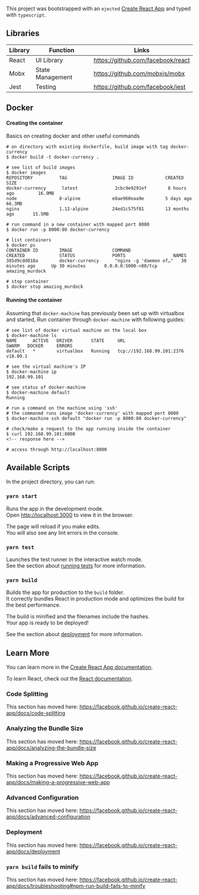 This project was bootstrapped with an `ejected` [Create React App](https://github.com/facebook/create-react-app) and typed with `typescript`.

## Libraries

| Library | Function         | Links                             |
| ------- | ---------------- | --------------------------------- |
| React   | UI Library       | https://github.com/facebook/react |
| Mobx    | State Management | https://github.com/mobxjs/mobx    |
| Jest    | Testing          | https://github.com/facebook/jest  |

## Docker

#### Creating the container

Basics on creating docker and other useful commands

```
# on directory with existing dockerfile, build image with tag docker-currency
$ docker build -t docker-currency .

# see list of build images
$ docker images
REPOSITORY          TAG                 IMAGE ID            CREATED             SIZE
docker-currency      latest              2cbc9e9291ef        8 hours ago         16.9MB
node                8-alpine            e8ae960eaa9e        5 days ago          66.3MB
nginx               1.12-alpine         24ed1c575f81        13 months ago       15.5MB

# run command in a new container with mapped port 8000
$ docker run -p 8000:80 docker-currency

# list containers
$ docker ps
CONTAINER ID        IMAGE               COMMAND                  CREATED             STATUS              PORTS                  NAMES
385d9cdd018a        docker-currency      "nginx -g 'daemon of…"   30 minutes ago      Up 30 minutes       0.0.0.0:5000->80/tcp   amazing_murdock

# stop container
$ docker stop amazing_murdock
```

#### Running the container

Assuming that `docker-machine` has previously been set up with virtualbox and started,
Run container through `docker-machine` with following guides:

```
# see list of docker virtual machine on the local box
$ docker-machine ls
NAME      ACTIVE   DRIVER       STATE     URL                         SWARM   DOCKER     ERRORS
default   *        virtualbox   Running   tcp://192.168.99.101:2376           v18.09.1

# see the virtual machine's IP
$ docker-machine ip
192.168.99.101

# see status of docker-machine
$ docker-machine default
Running

# run a command on the machine using 'ssh'
# the commanmd runs image 'docker-currency' with mapped port 8000
$ docker-machine ssh default "docker run -p 8000:80 docker-currency"

# check/make a request to the app running inside the container
$ curl 192.168.99.101:8000
<!-- response here -->

# access through http://localhost:8000
```

## Available Scripts

In the project directory, you can run:

### `yarn start`

Runs the app in the development mode.<br>
Open [http://localhost:3000](http://localhost:3000) to view it in the browser.

The page will reload if you make edits.<br>
You will also see any lint errors in the console.

### `yarn test`

Launches the test runner in the interactive watch mode.<br>
See the section about [running tests](https://facebook.github.io/create-react-app/docs/running-tests) for more information.

### `yarn build`

Builds the app for production to the `build` folder.<br>
It correctly bundles React in production mode and optimizes the build for the best performance.

The build is minified and the filenames include the hashes.<br>
Your app is ready to be deployed!

See the section about [deployment](https://facebook.github.io/create-react-app/docs/deployment) for more information.

## Learn More

You can learn more in the [Create React App documentation](https://facebook.github.io/create-react-app/docs/getting-started).

To learn React, check out the [React documentation](https://reactjs.org/).

### Code Splitting

This section has moved here: https://facebook.github.io/create-react-app/docs/code-splitting

### Analyzing the Bundle Size

This section has moved here: https://facebook.github.io/create-react-app/docs/analyzing-the-bundle-size

### Making a Progressive Web App

This section has moved here: https://facebook.github.io/create-react-app/docs/making-a-progressive-web-app

### Advanced Configuration

This section has moved here: https://facebook.github.io/create-react-app/docs/advanced-configuration

### Deployment

This section has moved here: https://facebook.github.io/create-react-app/docs/deployment

### `yarn build` fails to minify

This section has moved here: https://facebook.github.io/create-react-app/docs/troubleshooting#npm-run-build-fails-to-minify
